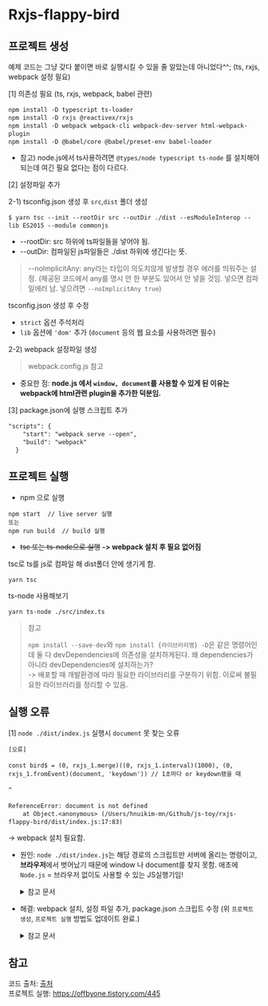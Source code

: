 # Rxjs-flappy-bird

## 프로젝트 생성
예제 코드는 그냥 갖다 붙이면 바로 실행시킬 수 있을 줄 알았는데 아니었다^^; (ts, rxjs, webpack 설정 필요)

[1] 의존성 필요 (ts, rxjs, webpack, babel 관련)
```
npm install -D typescript ts-loader
npm install -D rxjs @reactivex/rxjs
npm install -D webpack webpack-cli webpack-dev-server html-webpack-plugin
npm install -D @babel/core @babel/preset-env babel-loader
```
- 참고) node.js에서 ts사용하려면 `@types/node typescript ts-node` 를 설치해야되는데 여긴 필요 없다는 점이 다르다.


[2] 설정파일 추가

2-1) tsconfig.json 생성 후 `src`,`dist` 폴더 생성
```
$ yarn tsc --init --rootDir src --outDir ./dist --esModuleInterop --lib ES2015 --module commonjs
```
* --rootDir: src 하위에 ts파일들을 넣어야 됨.
* --outDir: 컴파일된 js파일들은 ./dist 하위에 생긴다는 뜻.
> --noImplicitAny: any라는 타입이 의도치않게 발생할 경우 에러를 띄워주는 설정. (제공된 코드에서 any를 명시 안 한 부분도 있어서 안 넣을 것임. 넣으면 컴파일에러 남. 넣으려면 `--noImplicitAny true`)

tsconfig.json 생성 후 수정
* `strict` 옵션 주석처리
* `lib` 옵션에 `'dom'` 추가 (`document` 등의 웹 요소를 사용하려면 필수)

2-2) webpack 설정파일 생성
> webpack.config.js 참고
- 중요한 점: **node.js 에서 `window, document`를 사용할 수 있게 된 이유는 webpack에 html관련 plugin을 추가한 덕분임.**


[3] package.json에 실행 스크립트 추가
```
"scripts": {
    "start": "webpack serve --open",
    "build": "webpack"
  }
```

## 프로젝트 실행
- npm 으로 실행
```
npm start  // live server 실행
또는
npm run build  // build 실행
```

- ~~tsc 또는 ts-node으로 실행~~ **-> webpack 설치 후 필요 없어짐**

tsc로 ts를 js로 컴파일 해 dist폴더 안에 생기게 함.
```
yarn tsc
```

ts-node 사용해보기
```
yarn ts-node ./src/index.ts
```

> 참고
>
>  `npm install --save-dev`와 `npm install {라이브러리명} -D`은 같은 명령어인데 둘 다 devDependencies에 의존성을 설치하게된다. 왜 dependencies가 아니라 devDependencies에 설치하는가?  
-> 배포할 때 개발환경에 따라 필요한 라이브러리를 구분하기 위함. 이로써 불필요한 라이브러리를 정리할 수 있음.

## 실행 오류
[1] `node ./dist/index.js` 실행시 `document` 못 찾는 오류
```
[오류]

const bird$ = (0, rxjs_1.merge)((0, rxjs_1.interval)(1000), (0, rxjs_1.fromEvent)(document, 'keydown')) // 1초마다 or keydown됐을 때
                                                                                  ^

ReferenceError: document is not defined
    at Object.<anonymous> (/Users/hnuikim-mn/Github/js-toy/rxjs-flappy-bird/dist/index.js:17:83)
```
-> webpack 설치 필요함.
* 원인: `node ./dist/index.js`는 해당 경로의 스크립트만 서버에 올리는 명령이고, **브라우저**에서 벗어났기 때문에 window 나 document를 찾지 못함. 애초에 `Node.js` = 브라우저 없이도 사용할 수 있는 JS실행기임! 
  <details>
  <summary>참고 문서</summary>
    
    - Node.js 개념 참고: [링크](https://velog.io/@dev-hoon/Node.js-Node-%EA%B0%9C%EB%85%90-%EB%B0%8F-%EA%B8%B0%EB%B3%B8-%EB%AA%85%EB%A0%B9%EC%96%B4)
    
    - rxjs나 ts 설정의 문제가 아니라 js로 document를 쓰려해도 아래처럼 `document`를 못 찾는걸 볼 수 있음
    ![](../docs/%EB%AC%B4%EC%A0%9C%203.png)
  </details>
* 해결: webpack 설치, 설정 파일 추가, package.json 스크립트 수정 (위 `프로젝트 생성`, `프로젝트 실행` 방법도 업데이트 완료.)
  <details>
  <summary>참고 문서</summary>
    
    - `webpack`: js의 '모듈 기능'(Common.js, AMD, ES6에서 제공)을 모든 브라우저에서 지원하기 위한 모듈이다. webpack은 하나의 시작점(Entry point)으로부터 의존적인 모듈을 전부 찾아내서 하나의 파일로 만든다. 이 결과물을 Output이라고 한다.(이 내용은 `webpack.config.js` 파일을 보면 더 직관적으로 이해할 수 있다.)
    
    - 참고 설명: [링크](https://velog.io/@ssh1997/webpack-typescript-%EA%B0%9C%EB%B0%9C%ED%99%98%EA%B2%BD-%EC%84%A4%EC%A0%95%ED%95%98%EA%B8%B0)
  </details>


## 참고
코드 출처: [출처](https://junwoo45.gitbook.io/learn-rxjs-korean/learn-rxjs/recipes/flappy-bird-game)  
프로젝트 실행: https://offbyone.tistory.com/445